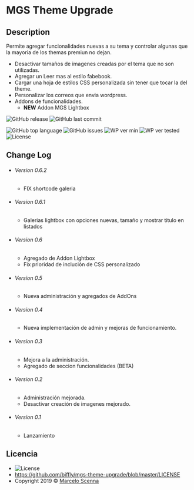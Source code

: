 <!--
https://dillinger.io/]
[https://shields.io/]
-->

# MGS Theme Upgrade

## Description
Permite agregar funcionalidades nuevas a su tema y controlar algunas que la mayoria de los themas premiun no dejan.
- Desactivar tamaños de imagenes creadas por el tema que no son utilizadas.
- Agregar un Leer mas al estilo fabebook.
- Cargar una hoja de estilos CSS personalizada sin tener que tocar la del theme.
- Personalizar los correos que envia wordpress.
- Addons de funcionalidades.
  - **NEW** Addon MGS Lightbox

![GitHub release](https://img.shields.io/github/release/biffly/mgs-theme-upgrade.svg?style=for-the-badge) ![GitHub last commit](https://img.shields.io/github/last-commit/biffly/mgs-theme-upgrade.svg?style=for-the-badge)

![GitHub top language](https://img.shields.io/github/languages/top/biffly/mgs-theme-upgrade.svg) ![GitHub issues](https://img.shields.io/github/issues-raw/biffly/mgs-theme-upgrade.svg) ![WP ver min](https://img.shields.io/badge/wordpress-4.9-blue.svg?logo=wordpress)  ![WP ver tested](https://img.shields.io/badge/wordpress-5.5%20tested-green.svg?logo=wordpress) ![License](https://img.shields.io/badge/license-BSD%202--Clause-blue.svg)


## Change Log
- ###### Version 0.6.2
  - FIX shortcode galeria
- ###### Version 0.6.1
  - Galerias lightbox con opciones nuevas, tamaño y mostrar titulo en listados
- ###### Version 0.6
  - Agregado de Addon Lightbox
  - Fix prioridad de inclución de CSS personalizado
- ###### Version 0.5
  - Nueva administración y agregados de AddOns
- ###### Version 0.4
  - Nueva implementación de admin y mejoras de funcionamiento.
- ###### Version 0.3
  - Mejora a la administración.
  - Agregado de seccion funcionalidades (BETA)
- ###### Version 0.2
  - Administración mejorada.
  - Desactivar creación de imagenes mejorado.
- ###### Version 0.1
  - Lanzamiento

## Licencia
- ![License](https://img.shields.io/badge/license-BSD%202--Clause-blue.svg)
- https://github.com/biffly/mgs-theme-upgrade/blob/master/LICENSE
- Copyright 2019 © [Marcelo Scenna](https://www.marceloscenna.com.ar)
